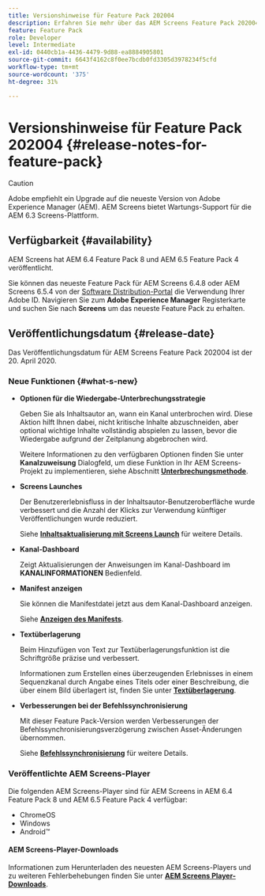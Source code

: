```yaml
---
title: Versionshinweise für Feature Pack 202004
description: Erfahren Sie mehr über das AEM Screens Feature Pack 202004, das am 20. April 2020 veröffentlicht wurde.
feature: Feature Pack
role: Developer
level: Intermediate
exl-id: 0440cb1a-4436-4479-9d88-ea8884905801
source-git-commit: 6643f4162c8f0ee7bcdb0fd3305d3978234f5cfd
workflow-type: tm+mt
source-wordcount: '375'
ht-degree: 31%

---
```


# Versionshinweise für Feature Pack 202004 {#release-notes-for-feature-pack}

>[!CAUTION]
>
>Adobe empfiehlt ein Upgrade auf die neueste Version von Adobe Experience Manager (AEM). AEM Screens bietet Wartungs-Support für die AEM 6.3 Screens-Plattform.

## Verfügbarkeit {#availability}

AEM Screens hat AEM 6.4 Feature Pack 8 und AEM 6.5 Feature Pack 4 veröffentlicht.

Sie können das neueste Feature Pack für AEM Screens 6.4.8 oder AEM Screens 6.5.4 von der [Software Distribution-Portal](https://experience.adobe.com/#/downloads/content/software-distribution/en/aem.html) die Verwendung Ihrer Adobe ID. Navigieren Sie zum **Adobe Experience Manager** Registerkarte und suchen Sie nach **Screens** um das neueste Feature Pack zu erhalten.

## Veröffentlichungsdatum {#release-date}

Das Veröffentlichungsdatum für AEM Screens Feature Pack 202004 ist der 20. April 2020.

### Neue Funktionen {#what-s-new}

* **Optionen für die Wiedergabe-Unterbrechungsstrategie**

  Geben Sie als Inhaltsautor an, wann ein Kanal unterbrochen wird. Diese Aktion hilft Ihnen dabei, nicht kritische Inhalte abzuschneiden, aber optional wichtige Inhalte vollständig abspielen zu lassen, bevor die Wiedergabe aufgrund der Zeitplanung abgebrochen wird.

  Weitere Informationen zu den verfügbaren Optionen finden Sie unter **Kanalzuweisung** Dialogfeld, um diese Funktion in Ihr AEM Screens-Projekt zu implementieren, siehe Abschnitt **[Unterbrechungsmethode](/help/user-guide/channel-assignment.md#interruption-method-channel)**.

* **Screens Launches**

  Der Benutzererlebnisfluss in der Inhaltsautor-Benutzeroberfläche wurde verbessert und die Anzahl der Klicks zur Verwendung künftiger Veröffentlichungen wurde reduziert.

  Siehe **[Inhaltsaktualisierung mit Screens Launch](launches.md)** für weitere Details.

* **Kanal-Dashboard**

  Zeigt Aktualisierungen der Anweisungen im Kanal-Dashboard im **KANALINFORMATIONEN** Bedienfeld.


* **Manifest anzeigen**

  Sie können die Manifestdatei jetzt aus dem Kanal-Dashboard anzeigen.

  Siehe **[Anzeigen des Manifests](/help/user-guide/managing-channels.md#view-manifest)**.

* **Textüberlagerung**

  Beim Hinzufügen von Text zur Textüberlagerungsfunktion ist die Schriftgröße präzise und verbessert.

  Informationen zum Erstellen eines überzeugenden Erlebnisses in einem Sequenzkanal durch Angabe eines Titels oder einer Beschreibung, die über einem Bild überlagert ist, finden Sie unter **[Textüberlagerung](text-overlay.md)**.

* **Verbesserungen bei der Befehlssynchronisierung**

  Mit dieser Feature Pack-Version werden Verbesserungen der Befehlssynchronisierungsverzögerung zwischen Asset-Änderungen übernommen.

  Siehe **[Befehlssynchronisierung](using-command-sync.md)** für weitere Details.

### Veröffentlichte AEM Screens-Player

Die folgenden AEM Screens-Player sind für AEM Screens in AEM 6.4 Feature Pack 8 und AEM 6.5 Feature Pack 4 verfügbar:

* ChromeOS
* Windows
* Android™

#### AEM Screens-Player-Downloads 

Informationen zum Herunterladen des neuesten AEM Screens-Players und zu weiteren Fehlerbehebungen finden Sie unter **[AEM Screens Player-Downloads](https://download.macromedia.com/screens/)**.
